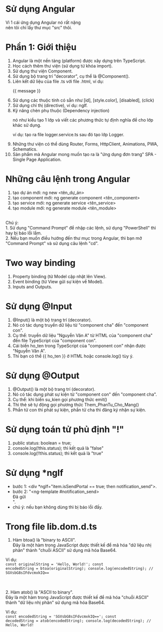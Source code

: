 # Sử dụng Angular
Vì 1 cái ứng dụng Angular nó rất nặng<br>
nên tôi chỉ lấy thư mục "src" thôi.
# Phần 1: Giới thiệu
1. Angular là một nền tảng (platform) được xây dựng trên TypeScript.
2. Học cách thêm thư viện (sử dụng từ khóa import).
3. Sử dụng thư viện Component.
4. Sử dụng bộ trang trí "decorator", cụ thể là @Component().
5. Liên kết dữ liệu của file .ts với file .html, ví dụ: <p>{{ message }}</p>
6. Sử dụng các thuộc tính có sẵn như [id], [style.color], [disabled], (click)
7. Sử dụng chỉ thị (directive), ví dụ: ngIf.
8. Kỹ năng chèn phụ thuộc (Dependency injection)<p>nó như kiểu tạo 1 lớp và viết các phương thức tự định nghĩa để cho lớp khác sử dụng.</p><p>ví dụ: tạo ra file logger.service.ts sau đó tạo lớp Logger.</p>
9. Những thư viện có thể dùng Router, Forms, HttpClient, Animations, PWA, Schematics.
10. Sản phẩm mà Angular mong muốn tạo ra là "ứng dụng đơn trang" SPA - Single Page Application.
# Những câu lệnh trong Angular
1. tạo dự án mới: ng new <tên_dự_án>
2. tạo component mới: ng generate component <tên_component>
3. tạo service mới: ng generate service <tên_service>
4. tạo module mới: ng generate module <tên_module>
<br>
Chú ý:
<br>
1. Sử dụng "Command Prompt" để nhập các lệnh, sử dụng "PowerShell" thì hay bị báo lỗi lắm.
<br>
2. Nếu bạn muốn điều hướng đến thư mục trong Angular, thì bạn mở "Command Prompt" và sử dụng câu lệnh "cd".

# Two way binding
1. Property binding (từ Model cập nhật lên View).
2. Event binding (từ View gửi sự kiện về Model).
3. Inputs and Outputs.

# Sử dụng @Input
1. @Input() là một bộ trang trí (decorator).
2. Nó có tác dụng truyền dữ liệu từ "component cha" đến "component con".
3. Cụ thể: truyền dữ liệu "Nguyễn Văn A" từ HTML của "component cha" đến file TypeScript của "component con".
4. Cái biến ho_ten trong TypeScript của "component con" nhận được "Nguyễn Văn A".
5. Thì bạn có thể {{ ho_ten }} ở HTML hoặc console.log() tùy ý.

# Sử dụng @Output
1. @Output() là một bộ trang trí (decorator).
2. Nó có tác dụng phát sự kiện từ "component con" đến "component cha".
3. Cụ thể: khi biến su_kien gọi phương thức emit()
4. Thì thẻ <app-phan-tu-con> sẽ tự động gọi phương thức Them_PhanTu_Cho_Mang()
5. Phần tử con thì phát sự kiện, phần tử cha thì đăng ký nhận sự kiện.

# Sử dụng toán tử phủ định "!"
1. public status: boolean = true;
2. console.log(!this.status); thì kết quả là "false"
3. console.log(!!this.status); thì kết quả là "true"

# Sử dụng *ngIf
- bước 1: <div *ngIf="item.isSendPortal == true; then notification_send"></div>.
- bước 2: "<ng-template #notification_send> <div>Đã gửi</div> </ng-template>".
- chú ý: nếu bạn không dùng <ng-template> thì bị báo lỗi đấy.

# Trong file lib.dom.d.ts

1. Hàm btoa() là "binary to ASCII".<br>
Đây là một hàm trong JavaScript được thiết kế để mã hóa "dữ liệu nhị phân" thành "chuỗi ASCII" sử dụng mã hóa Base64.<br>

Ví dụ:<br>
<code>const originalString = 'Hello, World!';
const encodedString = btoa(originalString);
console.log(encodedString); // SGVsbG8sIFdvcmxkIQ==
</code>

<br><br>
2. Hàm atob() là "ASCII to binary".<br>
Đây là một hàm trong JavaScript được thiết kế để mã hóa "chuỗi ASCII" thành "dữ liệu nhị phân" sử dụng mã hóa Base64.<br>

Ví dụ:<br>
<code>const encodedString = 'SGVsbG8sIFdvcmxkIQ==';
const decodedString = atob(encodedString);
console.log(decodedString); // Hello, World!
</code>
